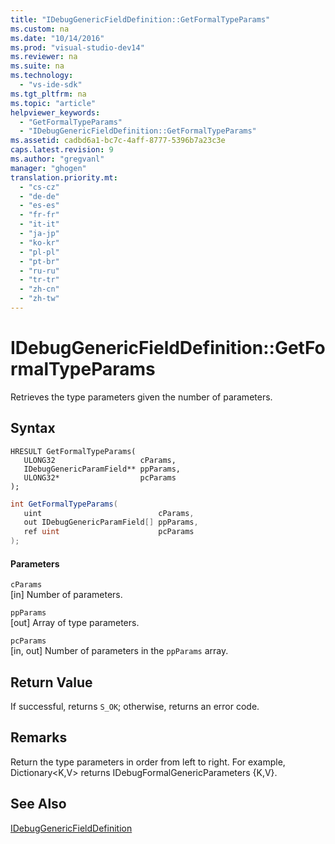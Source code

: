 ```yaml
---
title: "IDebugGenericFieldDefinition::GetFormalTypeParams"
ms.custom: na
ms.date: "10/14/2016"
ms.prod: "visual-studio-dev14"
ms.reviewer: na
ms.suite: na
ms.technology: 
  - "vs-ide-sdk"
ms.tgt_pltfrm: na
ms.topic: "article"
helpviewer_keywords: 
  - "GetFormalTypeParams"
  - "IDebugGenericFieldDefinition::GetFormalTypeParams"
ms.assetid: cadbd6a1-bc7c-4aff-8777-5396b7a23c3e
caps.latest.revision: 9
ms.author: "gregvanl"
manager: "ghogen"
translation.priority.mt: 
  - "cs-cz"
  - "de-de"
  - "es-es"
  - "fr-fr"
  - "it-it"
  - "ja-jp"
  - "ko-kr"
  - "pl-pl"
  - "pt-br"
  - "ru-ru"
  - "tr-tr"
  - "zh-cn"
  - "zh-tw"
---
```

# IDebugGenericFieldDefinition::GetFormalTypeParams
Retrieves the type parameters given the number of parameters.  
  
## Syntax  
  
```cpp#  
HRESULT GetFormalTypeParams(  
   ULONG32                   cParams,  
   IDebugGenericParamField** ppParams,  
   ULONG32*                  pcParams  
);  
```  
  
```c#  
int GetFormalTypeParams(  
   uint                          cParams,  
   out IDebugGenericParamField[] ppParams,  
   ref uint                      pcParams  
);  
```  
  
#### Parameters  
 `cParams`  
 [in] Number of parameters.  
  
 `ppParams`  
 [out] Array of type parameters.  
  
 `pcParams`  
 [in, out] Number of parameters in the `ppParams` array.  
  
## Return Value  
 If successful, returns `S_OK`; otherwise, returns an error code.  
  
## Remarks  
 Return the type parameters in order from left to right. For example, Dictionary\<K,V> returns IDebugFormalGenericParameters {K,V}.  
  
## See Also  
 [IDebugGenericFieldDefinition](../extensibility/idebuggenericfielddefinition.md)